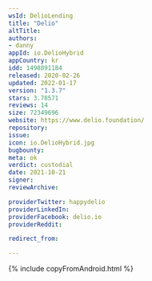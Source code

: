 ```yaml
---
wsId: DelioLending
title: "Delio"
altTitle: 
authors:
- danny
appId: io.DelioHybrid
appCountry: kr
idd: 1498891184
released: 2020-02-26
updated: 2022-01-17
version: "1.3.7"
stars: 3.78571
reviews: 14
size: 72349696
website: https://www.delio.foundation/
repository: 
issue: 
icon: io.DelioHybrid.jpg
bugbounty: 
meta: ok
verdict: custodial
date: 2021-10-21
signer: 
reviewArchive:

providerTwitter: happydelio
providerLinkedIn: 
providerFacebook: delio.io
providerReddit: 

redirect_from:

---
```


{% include copyFromAndroid.html %}
